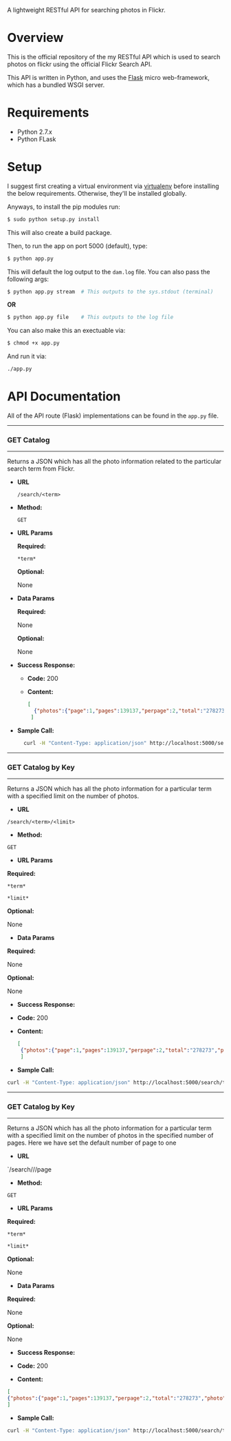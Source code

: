
A lightweight RESTful API for searching photos in Flickr.

Overview
=======

This is the official repository of the my RESTful API which is used to search photos on flickr using the official Flickr Search API. 

This API is written in Python, and uses the [Flask](http://flask.pocoo.org/) micro web-framework, which has a bundled WSGI server.

Requirements
=======

* Python 2.7.x 
* Python FLask 

Setup
=======

I suggest first creating a virtual environment via [virtualenv](https://virtualenv.pypa.io/en/latest/) before installing the below requirements. Otherwise, they'll be installed globally. 

Anyways, to install the pip modules run:

```bash
$ sudo python setup.py install
```
This will also create a build package.

Then, to run the app on port 5000 (default), type:

```bash
$ python app.py
```

This will default the log output to the `dam.log` file. You can also pass the following args:

```bash 
$ python app.py stream  # This outputs to the sys.stdout (terminal)
```

**OR**

```bash 
$ python app.py file    # This outputs to the log file 
```

You can also make this an exectuable via:

```bash 
$ chmod +x app.py
```

And run it via:

```bash 
./app.py
```


API Documentation
=======

All of the API route (Flask) implementations can be found in the `app.py` file.

---
### GET Catalog
---

Returns a JSON which has all the photo information related to the particular search term from Flickr.

* **URL**

  `/search/<term>`

* **Method:**
  
  `GET`
  
*  **URL Params**

   **Required:**
 
     `*term*`

   **Optional:**
 
     None

* **Data Params**

  **Required:**
    
    None

  **Optional:**
    
    None

* **Success Response:**

  * **Code:** 200 <br />
  * **Content:**
      
      ```json
      [
    	{"photos":{"page":1,"pages":139137,"perpage":2,"total":"278273","photo":[{"id":"21530907282","owner":"120418906@N08","secret":"1afab0f31f","server":"5702","farm":6,"title":"692","ispublic":1,"isfriend":0,"isfamily":0},{"id":"21515800366","owner":"132493097@N02","secret":"a4ceff0de2","server":"5770","farm":6,"title":"_K5_1640","ispublic":1,"isfriend":0,"isfamily":0}]},"stat":"ok"}
	   ]
      ``` 

* **Sample Call:**

  ```bash
    curl -H "Content-Type: application/json" http://localhost:5000/search/tiger
  ```

---
### GET Catalog by Key
---

Returns a JSON which has all the photo information for a particular term with a specified limit on the number of photos.

* **URL**

`/search/<term>/<limit>`

* **Method:**

`GET`

*  **URL Params**

**Required:**

 `*term*`
 
 `*limit*`

**Optional:**

 None

* **Data Params**

**Required:**

None

**Optional:**

None

* **Success Response:**

* **Code:** 200 <br />
* **Content:**
  
  ```json
  [
   {"photos":{"page":1,"pages":139137,"perpage":2,"total":"278273","photo":[{"id":"21530907282","owner":"120418906@N08","secret":"1afab0f31f","server":"5702","farm":6,"title":"692","ispublic":1,"isfriend":0,"isfamily":0},{"id":"21515800366","owner":"132493097@N02","secret":"a4ceff0de2","server":"5770","farm":6,"title":"_K5_1640","ispublic":1,"isfriend":0,"isfamily":0}]},"stat":"ok"}
   ]
  ``` 

* **Sample Call:**

```bash
curl -H "Content-Type: application/json" http://localhost:5000/search/tiger/2
```


---
### GET Catalog by Key
---

Returns a JSON which has all the photo information for a particular term with a specified limit on the number of photos in the specified number of pages. Here we have set the default number of page to one

* **URL**

`/search/<term>/<limit>/page

* **Method:**

`GET`

*  **URL Params**

**Required:**

`*term*`

`*limit*`

**Optional:**

None

* **Data Params**

**Required:**

None

**Optional:**

None

* **Success Response:**

* **Code:** 200 <br />
* **Content:**

```json
[
{"photos":{"page":1,"pages":139137,"perpage":2,"total":"278273","photo":[{"id":"21530907282","owner":"120418906@N08","secret":"1afab0f31f","server":"5702","farm":6,"title":"692","ispublic":1,"isfriend":0,"isfamily":0},{"id":"21515800366","owner":"132493097@N02","secret":"a4ceff0de2","server":"5770","farm":6,"title":"_K5_1640","ispublic":1,"isfriend":0,"isfamily":0}]},"stat":"ok"}
]
``` 

* **Sample Call:**

```bash
curl -H "Content-Type: application/json" http://localhost:5000/search/tiger/2/page
